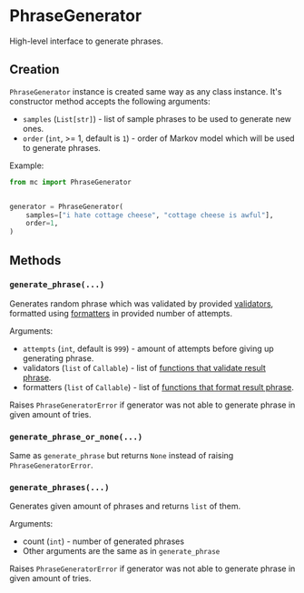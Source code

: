 # PhraseGenerator
High-level interface to generate phrases.

## Creation
`PhraseGenerator` instance is created same way as any class instance.
It's constructor method accepts the following arguments:

* `samples` (`List[str]`) - list of sample phrases to be used to generate new ones.
* `order` (`int`, >= 1, default is `1`) - order of Markov model which will be used to generate phrases.

Example:
```python
from mc import PhraseGenerator


generator = PhraseGenerator(
    samples=["i hate cottage cheese", "cottage cheese is awful"],
    order=1,
)
```

## Methods
### **`generate_phrase(...)`**

Generates random phrase which was validated by provided [validators](validators.md),
formatted using [formatters](formatters.md) in provided number of attempts.

Arguments:

* `attempts` (`int`, default is `999`) - amount of attempts before giving up generating phrase.
* validators (`list` of `Callable`) - list of [functions that validate result phrase](validators.md).
* formatters (`list` of `Callable`) - list of [functions that format result phrase](formatters.md).

Raises `PhraseGeneratorError` if generator was not able to generate phrase in given amount of tries.

### **`generate_phrase_or_none(...)`**
Same as `generate_phrase` but returns `None` instead of raising `PhraseGeneratorError`.

### **`generate_phrases(...)`**
Generates given amount of phrases and returns `list` of them.

Arguments:

* count (`int`) - number of generated phrases
* Other arguments are the same as in `generate_phrase`

Raises `PhraseGeneratorError` if generator was not able to generate phrase in given amount of tries.
